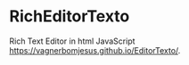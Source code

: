 # RichEditorTexto
 Rich Text Editor in  html JavaScript
https://vagnerbomjesus.github.io/EditorTexto/.
